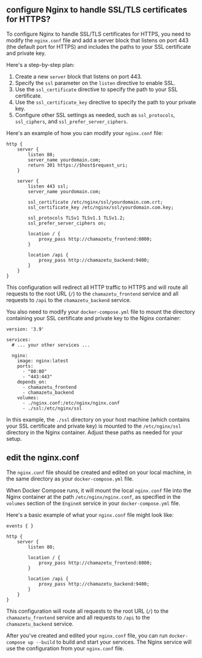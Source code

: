 ## configure Nginx to handle SSL/TLS certificates for HTTPS?

To configure Nginx to handle SSL/TLS certificates for HTTPS, you need to modify the `nginx.conf` file and add a server block that listens on port 443 (the default port for HTTPS) and includes the paths to your SSL certificate and private key.

Here's a step-by-step plan:

1. Create a new `server` block that listens on port 443.
2. Specify the `ssl` parameter on the `listen` directive to enable SSL.
3. Use the `ssl_certificate` directive to specify the path to your SSL certificate.
4. Use the `ssl_certificate_key` directive to specify the path to your private key.
5. Configure other SSL settings as needed, such as `ssl_protocols`, `ssl_ciphers`, and `ssl_prefer_server_ciphers`.

Here's an example of how you can modify your `nginx.conf` file:

```nginx
http {
    server {
        listen 80;
        server_name yourdomain.com;
        return 301 https://$host$request_uri;
    }

    server {
        listen 443 ssl;
        server_name yourdomain.com;

        ssl_certificate /etc/nginx/ssl/yourdomain.com.crt;
        ssl_certificate_key /etc/nginx/ssl/yourdomain.com.key;

        ssl_protocols TLSv1 TLSv1.1 TLSv1.2;
        ssl_prefer_server_ciphers on;

        location / {
            proxy_pass http://chamazetu_frontend:8000;
        }

        location /api {
            proxy_pass http://chamazetu_backend:9400;
        }
    }
}
```

This configuration will redirect all HTTP traffic to HTTPS and will route all requests to the root URL (`/`) to the `chamazetu_frontend` service and all requests to `/api` to the `chamazetu_backend` service.

You also need to modify your `docker-compose.yml` file to mount the directory containing your SSL certificate and private key to the Nginx container:

```dockercompose
version: '3.9'

services:
  # ... your other services ...

  nginx:
    image: nginx:latest
    ports:
      - "80:80"
      - "443:443"
    depends_on:
      - chamazetu_frontend
      - chamazetu_backend
    volumes:
      - ./nginx.conf:/etc/nginx/nginx.conf
      - ./ssl:/etc/nginx/ssl
```

In this example, the `./ssl` directory on your host machine (which contains your SSL certificate and private key) is mounted to the `/etc/nginx/ssl` directory in the Nginx container. Adjust these paths as needed for your setup.

## edit the nginx.conf

The `nginx.conf` file should be created and edited on your local machine, in the same directory as your `docker-compose.yml` file.

When Docker Compose runs, it will mount the local `nginx.conf` file into the Nginx container at the path `/etc/nginx/nginx.conf`, as specified in the `volumes` section of the `EngineX` service in your `docker-compose.yml` file.

Here's a basic example of what your `nginx.conf` file might look like:

```nginx
events { }

http {
    server {
        listen 80;

        location / {
            proxy_pass http://chamazetu_frontend:8000;
        }

        location /api {
            proxy_pass http://chamazetu_backend:9400;
        }
    }
}
```

This configuration will route all requests to the root URL (`/`) to the `chamazetu_frontend` service and all requests to `/api` to the `chamazetu_backend` service.

After you've created and edited your `nginx.conf` file, you can run `docker-compose up --build` to build and start your services. The Nginx service will use the configuration from your `nginx.conf` file.
